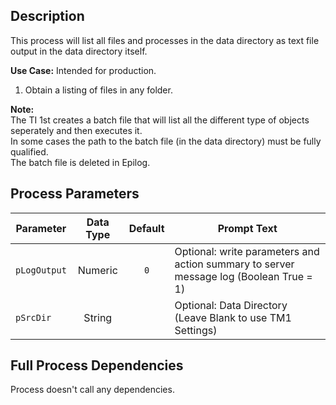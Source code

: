 ## Description
   
 This process will list all files and processes in the data directory as text file output in the data directory itself.  
     
**Use Case:**    Intended for production.  
1. Obtain a listing of files in any folder.  
     
**Note:**     
 The TI 1st creates a batch file that will list all the different type of objects seperately and then executes it.  
 In some cases the path to the batch file (in the data directory) must be fully qualified.  
 The batch file is deleted in Epilog.  
## Process Parameters
  
|Parameter|Data Type|Default|Prompt Text|
  |---|:-:|:-:|---|
  |`pLogOutput`|Numeric|`0`|Optional: write parameters and action summary to server message log (Boolean True = 1)|
  |`pSrcDir`|String||Optional: Data Directory (Leave Blank to use TM1 Settings)|
  ## Full Process Dependencies
Process doesn't call any dependencies.  
